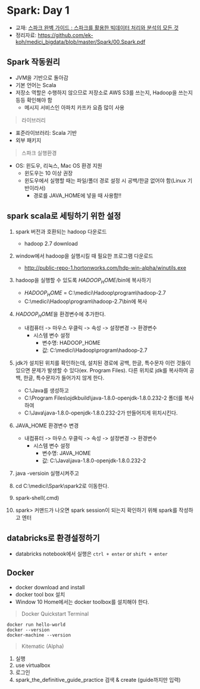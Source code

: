# Spark: Day 1
- 교재: [스파크 완벽 가이드 : 스파크를 활용한 빅데이터 처리와 분석의 모든 것]( http://book.interpark.com/product/BookDisplay.do?_method=detail&sc.prdNo=297760736&gclid=Cj0KCQiApt_xBRDxARIsAAMUMu-hL8p3jji-bkW-8aD_tu1rBnYcYzRwqxe2PKN4TM9dqUeaSskqmwMaAv61EALw_wcB)
- 정리자료: https://github.com/ek-koh/medici_bigdata/blob/master/Spark/00.Spark.pdf

## Spark 작동원리
- JVM을 기반으로 돌아감
- 기본 언어는 Scala
- 저장소 역할은 수행하지 않으므로 저장소로 AWS S3를 쓰는지, Hadoop을 쓰는지 등등 확인해야 함
    - 메시지 서비스인 아파치 카프카 요즘 많이 사용

> 라이브러리
- 표준라이브러리: Scala 기반
- 외부 패키지

> 스파크 실행환경
- OS: 윈도우, 리눅스, Mac OS 환경 지원
    - 윈도우는 10 이상 권장
    - 윈도우에서 실행할 때는 파일/폴더 경로 설정 시 공백/한글 없어야 함(Linux 기반이라서)
        - 경로를 JAVA_HOME에 넣을 때 사용함!!


## spark scala로 세팅하기 위한 설정
1. spark 버전과 호환되는 hadoop 다운로드
    - hadoop 2.7 download

2. window에서 hadoop을 실행시킬 때 필요한 프로그램 다운로드
    - http://public-repo-1.hortonworks.com/hdp-win-alpha/winutils.exe

3. hadoop을 실행할 수 있도록 ${HADOOP_HOME}$/bin에 복사하기
    - ${HADOOP_HOME}$ = C:\medici\Hadoop\program\hadoop-2.7
    - C:\medici\Hadoop\program\hadoop-2.7\bin에 복사

4. ${HADOOP_HOME}$을 환경변수에 추가한다.
    - 내컴퓨터 -> 마우스 우클릭 -> 속성 -> 설정변경 -> 환경변수
        - 시스템 변수 설정
            - 변수명: HADOOP_HOME
            - 값: C:\medici\Hadoop\program\hadoop-2.7

5. jdk가 설치된 위치를 확인하는데, 설치된 경로에 공백, 한글, 특수문자 이런 것들이 있으면 문제가 발생할 수 있다(ex. Program Files). 다른 위치로 jdk를 복사하여 공백, 한글, 특수문자가 들어가지 않게 한다.
    - C:\Java를 생성하고
    - C:\Program Files\ojdkbuild\java-1.8.0-openjdk-1.8.0.232-2 폴더를 복사하여 
    - C:\Java\java-1.8.0-openjdk-1.8.0.232-2가 만들어지게 위치시킨다.

6. JAVA_HOME 환경변수 변경
    - 내컴퓨터 -> 마우스 우클릭 -> 속성 -> 설정변경 -> 환경변수
        - 시스템 변수 설정
            - 변수명: JAVA_HOME
            - 값: C:\Java\java-1.8.0-openjdk-1.8.0.232-2

7. java -versioin 실행시켜주고

8. cd C:\medici\Spark\spark2로 이동한다.

9. spark-shell(.cmd)

10. spark> 커맨드가 나오면 spark session이 되는지 확인하기 위해 spark를 작성하고 엔터

## databricks로 환경설정하기
- databricks notebook에서 실행은 `ctrl + enter` or `shift + enter`

## Docker
- docker download and install
- docker tool box 설치
- Window 10 Home에서는 docker toolbox를 설치해야 한다.

> Docker Quickstart Terminal
```
docker run hello-world
docker --version
docker-machine --version
```

> Kitematic (Alpha)
1. 실행
2. use virtualbox
3. 로그인
4. spark_the_definitive_guide_practice 검색 & create (guide까지만 입력)
